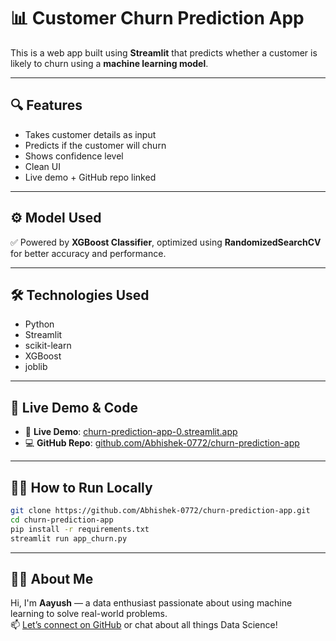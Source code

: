 # 📊 Customer Churn Prediction App

This is a web app built using **Streamlit** that predicts whether a customer is likely to churn using a **machine learning model**.

---

## 🔍 Features
- Takes customer details as input  
- Predicts if the customer will churn  
- Shows confidence level  
- Clean UI  
- Live demo + GitHub repo linked  

---

## ⚙️ Model Used

✅ Powered by **XGBoost Classifier**, optimized using **RandomizedSearchCV** for better accuracy and performance.

---

## 🛠 Technologies Used
- Python  
- Streamlit  
- scikit-learn  
- XGBoost  
- joblib  

---

## 🚀 Live Demo & Code

- 🔗 **Live Demo**: [churn-prediction-app-0.streamlit.app](https://churn-prediction-app-0.streamlit.app/)
- 💻 **GitHub Repo**: [github.com/Abhishek-0772/churn-prediction-app](https://github.com/Abhishek-0772/churn-prediction-app)

---

## 🧑‍💻 How to Run Locally

```bash
git clone https://github.com/Abhishek-0772/churn-prediction-app.git
cd churn-prediction-app
pip install -r requirements.txt
streamlit run app_churn.py
```

---

## 🙋‍♂️ About Me

Hi, I'm **Aayush** — a data enthusiast passionate about using machine learning to solve real-world problems.  
📫 [Let’s connect on GitHub](https://github.com/Abhishek-0772) or chat about all things Data Science!
